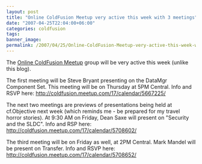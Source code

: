 ```yaml
---
layout: post
title: "Online ColdFusion Meetup very active this week with 3 meetings"
date: "2007-04-25T22:04:00+06:00"
categories: coldfusion 
tags: 
banner_image: 
permalink: /2007/04/25/Online-ColdFusion-Meetup-very-active-this-week-with-3-meetings
---
```


The <a href="http://coldfusion.meetup.com/17/">Online ColdFusion Meetup</a> group will be very active this week (unlike this blog). 

The first meeting will be Steve Bryant presenting on the DataMgr Component Set. This meeting will be on Thursday at 5PM Central. Info and RSVP here: <a href="http://coldfusion.meetup.com/17/calendar/5667225/">http://coldfusion.meetup.com/17/calendar/5667225/</a>

The next two meetings are previews of presentations being held at cf.Objective next week (which reminds me - be prepared for my travel horror stories). At 9:30 AM on Friday, Dean Saxe will present on "Security and the SLDC". Info and RSP here: <a href="http://coldfusion.meetup.com/17/calendar/5708602/">http://coldfusion.meetup.com/17/calendar/5708602/</a>

The third meeting will be on Friday as well, at 2PM Central. Mark Mandel will be present on Transfer. Info and RSVP here: <a href="http://coldfusion.meetup.com/17/calendar/5708652/">http://coldfusion.meetup.com/17/calendar/5708652/</a>